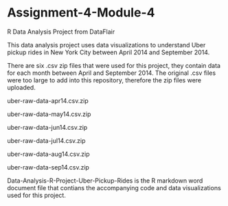 # Assignment-4-Module-4
R Data Analysis Project from DataFlair 

This data analysis project uses data visualizations to understand Uber pickup rides in New York City between April 2014 and September 2014.

There are six .csv zip files that were used for this project, they contain data for each month between April and September 2014. The original .csv files were too large to add into this repository, therefore the zip files were uploaded. 

uber-raw-data-apr14.csv.zip

uber-raw-data-may14.csv.zip

uber-raw-data-jun14.csv.zip

uber-raw-data-jul14.csv.zip

uber-raw-data-aug14.csv.zip

uber-raw-data-sep14.csv.zip

Data-Analysis-R-Project-Uber-Pickup-Rides is the R markdown word document file that contians the accompanying code and data visualizations used for this project. 
